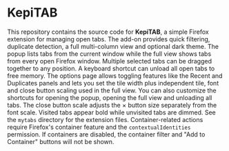 # KepiTAB

This repository contains the source code for **KepiTAB**, a simple Firefox extension for managing open tabs. The add-on provides quick filtering, duplicate detection, a full multi-column view and optional dark theme. The popup lists tabs from the current window while the full view shows tabs from every open Firefox window. Multiple selected tabs can be dragged together to any position. A keyboard shortcut can unload all open tabs to free memory. The options page allows toggling features like the Recent and Duplicates panels and lets you set the tile width plus independent tile, font and close button scaling used in the full view. You can also customize the shortcuts for opening the popup, opening the full view and unloading all tabs. The close button scale adjusts the × button size separately from the font scale. Visited tabs appear bold while unvisited tabs are dimmed. See the `mytabs` directory for the extension files.
Container-related actions require Firefox's container feature and the `contextualIdentities` permission. If containers are disabled, the container filter and "Add to Container" buttons will not be shown.
